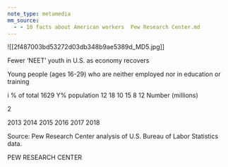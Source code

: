 ```yaml
---
note_type: metamedia
mm_source:
  - - 10 facts about American workers  Pew Research Center.md
---
```


![[2f487003bd53272d03db348b9ae5389d_MD5.jpg]]

Fewer ‘NEET’ youth in U.S.
as economy recovers

Young people (ages 16-29) who are neither
employed nor in education or training

i % of total 1629 Y%
population
12 18
10 15
8 12
Number
(millions)

2

2013 2014 2015 2016 2017 2018

Source: Pew Research Center analysis of U.S. Bureau of
Labor Statistics data.

PEW RESEARCH CENTER


